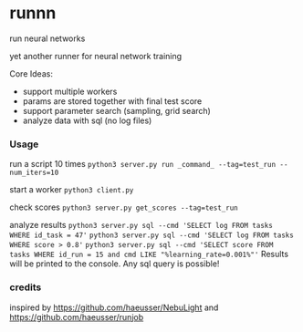 # runnn
run neural networks

yet another runner for neural network training

Core Ideas:
- support multiple workers
- params are stored together with final test score
- support parameter search (sampling, grid search)
- analyze data with sql (no log files)

### Usage

run a script 10 times
`python3 server.py run _command_ --tag=test_run --num_iters=10`

start a worker
`python3 client.py`

check scores
`python3 server.py get_scores --tag=test_run`

analyze results
`python3 server.py sql --cmd 'SELECT log FROM tasks WHERE id_task = 47'`
`python3 server.py sql --cmd 'SELECT log FROM tasks WHERE score > 0.8'`
`python3 server.py sql --cmd 'SELECT score FROM tasks WHERE id_run = 15 and cmd LIKE "%learning_rate=0.001%"'`
Results will be printed to the console. Any sql query is possible!

### credits

inspired by https://github.com/haeusser/NebuLight and https://github.com/haeusser/runjob

